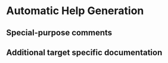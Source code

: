 # Automatic Help Generation


## Special-purpose comments


## Additional target specific documentation
